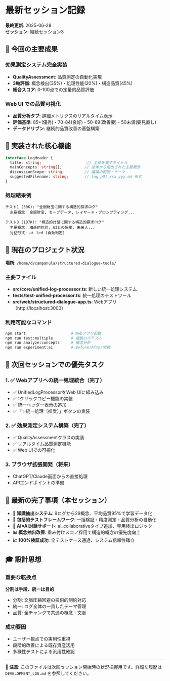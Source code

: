 # 最新セッション記録

**最終更新**: 2025-06-28  
**セッション**: 継続セッション3

## 🎯 今回の主要成果

### 効果測定システム完全実装
- **QualityAssessment**: 品質測定の自動化実現
- **3軸評価**: 概念検出(35%)・処理性能(20%)・構造品質(45%)
- **総合スコア**: 0-100点での定量的品質評価

### Web UI での品質可視化
- **品質分析タブ**: 詳細メトリクスのリアルタイム表示
- **評価基準**: 85+(優秀)・70-84(良好)・50-69(改善要)・50未満(要見直し)
- **データドリブン**: 継続的品質改善の基盤構築

## 🔧 実装された核心機能

```typescript
interface LogHeader {
  title: string;                    // 全体を表すタイトル
  mainConcepts: string[];          // 全体から抽出された主要概念
  discussionScope: string;         // 議論の範囲・テーマ
  suggestedFilename: string;       // log_p01_xxx_yyy.md 形式
}
```

### 処理結果例
```
テスト1 (30K): "金銀財宝に関する構造的探求ログ"
  主要概念: 金銀財宝, セーブデータ, レイヤード・プロンプティング...
  
テスト3 (107K): "構造的対話に関する構造的探求ログ"
  主要概念: 構造的対話, AIとの協働, 未来人...
  対話形式: ai_led (自動判定)
```

## 📁 現在のプロジェクト状況

**場所**: `/home/dvcampanula/structured-dialogue-tools/`

### 主要ファイル
- **src/core/unified-log-processor.ts**: 新しい統一処理システム
- **tests/test-unified-processor.ts**: 統一処理のテストツール
- **src/web/structured-dialogue-app.ts**: Webアプリ（http://localhost:3000）

### 利用可能なコマンド
```bash
npm start                    # Webアプリ起動
npm run test:multiple        # 複数ログテスト
npm run analyze:concepts     # 概念分析
npm run experiment:ai        # Before/After実験
```

## 🚀 次回セッションでの優先タスク

### 1. ✅ Webアプリへの統一処理統合（完了）
- ✅ UnifiedLogProcessorをWeb UIに組み込み
- ✅ 1クリックコピー機能の実装
- ✅ 統一ヘッダー表示の追加
- ✅ 「✨統一処理（推奨）」ボタンの実装

### 2. ✅ 効果測定システム構築（完了）
- ✅ QualityAssessmentクラスの実装
- ✅ リアルタイム品質測定機能
- ✅ Web UIでの可視化

### 3. ブラウザ拡張開発（将来）
- ChatGPT/Claude画面からの直接処理
- APIエンドポイントの準備

## 💫 最新の完了事項（本セッション）
- **🧠 知識抽出システム**: 9ログから29概念、平均品質95%で学習データ化
- **🔬 包括的テストフレームワーク**: 一括検証・精度測定・品質分析の自動化
- **🤖 AI×AI対話サポート**: ai_collaborativeタイプ追加、専用検出ロジック
- **📊 概念抽出改善**: 重み付けスコア採用で構造的概念の優先度向上
- **📈 100%検証成功**: 全テストケース通過、システム信頼性確立

## 🎓 設計思想

### 重要な転換点
**分割は手段、統一は目的**
- 分割: 文脈圧縮回避の技術的制約対応
- 統一: ログ全体の一貫したテーマ管理
- 品質: 全チャンクで共通の概念・文脈

### 成功要因
- ユーザー視点での実用性重視
- 段階的改善による既存資産活用
- 多様性テストによる汎用性確認

---

**📝 注意**: このファイルは次回セッション開始時の状況把握用です。詳細な履歴は `DEVELOPMENT_LOG.md` を参照してください。
